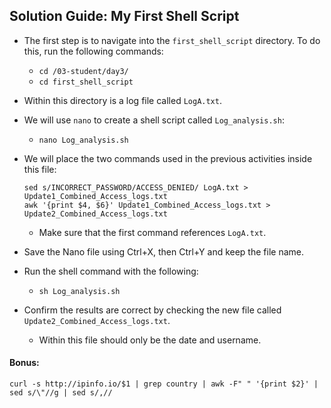 ## Solution Guide: My First Shell Script

- The first step is to navigate into the `first_shell_script` directory. To do this, run the following commands:
 
  - `cd /03-student/day3/`
  - `cd first_shell_script`
       
- Within this directory is a log file called `LogA.txt`.  

- We will use `nano` to create a shell script called `Log_analysis.sh`:

  - `nano Log_analysis.sh`
        
- We will place the two commands used in the previous activities inside this file:

      sed s/INCORRECT_PASSWORD/ACCESS_DENIED/ LogA.txt > Update1_Combined_Access_logs.txt
      awk '{print $4, $6}' Update1_Combined_Access_logs.txt > Update2_Combined_Access_logs.txt
      
    - Make sure that the first command references `LogA.txt`. 
     
- Save the Nano file using Ctrl+X, then Ctrl+Y and keep the file name.

- Run the shell command with the following:

  - `sh Log_analysis.sh`
        
- Confirm the results are correct by checking the new file called `Update2_Combined_Access_logs.txt`.

  - Within this file should only be the date and username.


#### Bonus:
`curl -s http://ipinfo.io/$1 | grep country | awk -F" " '{print $2}' | sed s/\"//g | sed s/,//`
